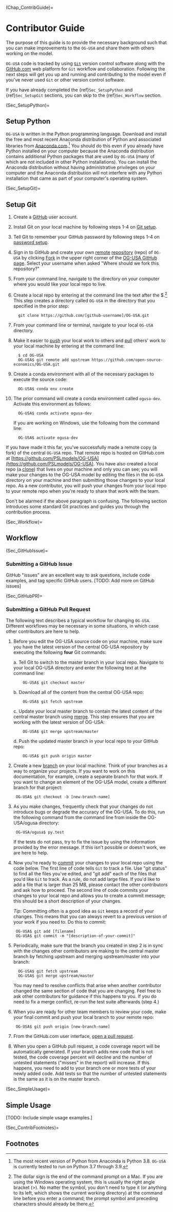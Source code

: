 (Chap_ContribGuide)=
# Contributor Guide

The purpose of this guide is to provide the necessary background such that you can make improvements to the `OG-USA` and share them with others working on the model.

`OG-USA` code is tracked by using [`Git`](https://help.github.com/articles/github-glossary/#git) version control software along with the [GitHub.com](https://github.com/) web platform for `Git` workflow and collaboration. Following the next steps will get you up and running and contributing to the model even if you've never used `Git` or other version control software.

If you have already completed the {ref}`Sec_SetupPython` and {ref}`Sec_SetupGit` sections, you can skip to the {ref}`Sec_Workflow` section.


(Sec_SetupPython)=
## Setup Python

`OG-USA` is written in the Python programming language. Download and install the free and most recent Anaconda distribution of Python and associated libraries from [Anaconda.com](https://www.anaconda.com/products/individual#Downloads).[^recent_python] You should do this even if you already have Python installed on your computer because the Anaconda distribution contains additional Python packages that are used by `OG-USA` (many of which are not included in other Python installations). You can install the Anaconda distribution without having administrative privileges on your computer and the Anaconda distribution will not interfere with any Python installation that came as part of your computer's operating system.


(Sec_SetupGit)=
## Setup Git

1. Create a [GitHub](https://github.com/) user account.

2. Install Git on your local machine by following steps 1-4 on [Git setup](https://help.github.com/articles/set-up-git/).

3. Tell Git to remember your GitHub password by following steps 1-4 on [password setup](https://help.github.com/articles/caching-your-github-password-in-git/).

4. Sign in to GitHub and create your own [remote](https://help.github.com/articles/github-glossary/#remote) [repository](https://help.github.com/articles/github-glossary/#repository) (repo) of `OG-USA` by clicking [Fork](https://help.github.com/articles/github-glossary/#fork) in the upper right corner of the [OG-USA GitHub page](https://github.com/PSLmodels/OG-USA). Select your username when asked "Where should we fork this repository?"

5. From your command line, navigate to the directory on your computer where you would like your local repo to live.

6. Create a local repo by entering at the command line the text after the $.[^commandline_note] This step creates a directory called `OG-USA` in the directory that you specified in the prior step:

    ```
      git clone https://github.com/[github-username]/OG-USA.git
    ```

7. From your command line or terminal, navigate to your local `OG-USA` directory.

8. Make it easier to [push](https://help.github.com/articles/github-glossary/#pull) your local work to others and [pull](https://help.github.com/articles/github-glossary/#pull) others' work to your local machine by entering at the command line:

    ```
      $ cd OG-USA
      OG-USA$ git remote add upstream https://github.com/open-source-economics/OG-USA.git
    ```

9. Create a conda environment with all of the necessary packages to
   execute the source code:

    ```
      OG-USA$ conda env create
    ```

10. The prior command will create a conda environment called `ogusa-dev`.
    Activate this environment as follows:

    ```
      OG-USA$ conda activate ogusa-dev
    ```
    If you are working on Windows, use the following from the command line:
    ```
      OG-USA$ activate ogusa-dev
    ```

If you have made it this far, you've successfully made a remote copy (a
fork) of the central `OG-USA` repo. That remote repo is hosted on GitHub.com at [https://github.com/PSLmodels/OG-USA](https://github.com/PSLmodels/OG-USA). You have also created a local repo (a [clone](https://help.github.com/articles/github-glossary/#clone)) that lives
on your machine and only you can see; you will make your changes to
the OG-USA model by editing the files in the `OG-USA`
directory on your machine and then submitting those changes to your
local repo. As a new contributor, you will push your changes from your
local repo to your remote repo when you're ready to share that work
with the team.

Don't be alarmed if the above paragraph is confusing. The following
section introduces some standard Git practices and guides you through
the contribution process.


(Sec_Workflow)=
## Workflow

(Sec_GitHubIssue)=
### Submitting a GitHub Issue

GitHub "issues" are an excellent way to ask questions, include code examples, and tag specific GitHub users. [TODO: Add more on GitHub issues]


(Sec_GitHubPR)=
### Submitting a GitHub Pull Request

The following text describes a typical workflow for changing
`OG-USA`.  Different workflows may be necessary in some
situations, in which case other contributors are here to help.

1. Before you edit the OG-USA source code on your machine,
   make sure you have the latest version of the central OG-USA
   repository by executing the following **four** Git commands:

   a. Tell Git to switch to the master branch in your local repo.
      Navigate to your local OG-USA directory and enter the
      following text at the command line:

    ```
        OG-USA$ git checkout master
    ```

   b. Download all of the content from the central OG-USA repo:
    ```
        OG-USA$ git fetch upstream
    ```
   c. Update your local master branch to contain the latest content of
      the central master branch using [merge](https://help.github.com/articles/github-glossary/#merge). This step ensures that
      you are working with the latest version of OG-USA:
    ```
        OG-USA$ git merge upstream/master
    ```
   d. Push the updated master branch in your local repo to your GitHub repo:
    ```
        OG-USA$ git push origin master
    ```
2. Create a new [branch](https://help.github.com/articles/github-glossary/#branch) on your local machine. Think of your
   branches as a way to organize your projects. If you want to work on
   this documentation, for example, create a separate branch for that
   work. If you want to change an element of the OG-USA model, create
   a different branch for that project:
    ```
     OG-USA$ git checkout -b [new-branch-name]
    ```
3. As you make changes, frequently check that your changes do not
   introduce bugs or degrade the accuracy of the OG-USA. To do
   this, run the following command from the command line from inside
   the OG-USA/ogusa directory:
    ```
     OG-USA/ogusa$ py.test
    ```
   If the tests do not pass, try to fix the issue by using the
   information provided by the error message. If this isn't possible
   or doesn't work, we are here to help.

4. Now you're ready to [commit](https://help.github.com/articles/github-glossary/#commit) your changes to your local repo using the code below. The first line of code tells `Git` to track a file. Use "git status" to find all the files you've edited, and "git add" each of the files that you'd like `Git` to track. As a rule, do not add large files. If you'd like to add a file that is larger than 25 MB, please contact the other contributors and ask how to proceed. The second line of code commits your changes to your local repo and allows you to create a commit message; this should be a short description of your changes.

   *Tip*: Committing often is a good idea as `Git` keeps a record of your changes. This means that you can always revert to a previous version of your work if you need to. Do this to commit:
    ```
     OG-USA$ git add [filename]
     OG-USA$ git commit -m "[description-of-your-commit]"
    ```

5. Periodically, make sure that the branch you created in step 2 is in sync with the changes other contributors are making to the central master branch by fetching upstream and merging upstream/master into your branch:
    ```
      OG-USA$ git fetch upstream
      OG-USA$ git merge upstream/master
    ```
   You may need to resolve conflicts that arise when another contributor changed the same section of code that you are changing. Feel free to ask other contributors for guidance if this happens to you. If you do need to fix a merge conflict, re-run the test suite afterwards (step 4.)

6. When you are ready for other team members to review your code, make your final commit and push your local branch to your remote repo:
    ```
     OG-USA$ git push origin [new-branch-name]
    ```
7. From the GitHub.com user interface, [open a pull request](https://help.github.com/articles/creating-a-pull-request/#creating-the-pull-request).

8. When you open a GitHub pull request, a code coverage report will be automatically generated. If your branch adds new code that is not tested, the code coverage percent will decline and the number of untested statements ("misses" in the report) will increase. If this happens, you need to add to your branch one or more tests of your newly added code. Add tests so that the number of untested statements is the same as it is on the master branch.


(Sec_SimpleUsage)=
## Simple Usage

[TODO: Include simple usage examples.]


(Sec_ContribFootnotes)=
## Footnotes

[^recent_python]:The most recent version of Python from Anaconda is Python 3.8. `OG-USA` is currently tested to run on Python 3.7 through 3.9.

[^commandline_note]:The dollar sign is the end of the command prompt on a Mac. If you are using the Windows operating system, this is usually the right angle bracket (>). No matter the symbol, you don't need to type it (or anything to its left, which shows the current working directory) at the command line before you enter a command; the prompt symbol and preceding characters should already be there.
